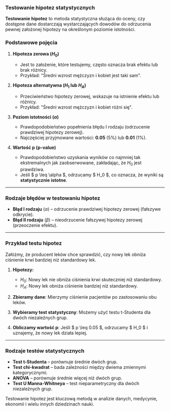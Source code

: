 ### **Testowanie hipotez statystycznych**  

**Testowanie hipotez** to metoda statystyczna służąca do oceny, czy dostępne dane dostarczają wystarczających dowodów do odrzucenia pewnej założonej hipotezy na określonym poziomie istotności.  

### **Podstawowe pojęcia**  

1. **Hipoteza zerowa ($H_0$)**  
   - Jest to założenie, które testujemy, często oznacza brak efektu lub brak różnicy.  
   - Przykład: "Średni wzrost mężczyzn i kobiet jest taki sam".  

2. **Hipoteza alternatywna ($H_1$ lub $H_A$)**  
   - Przeciwieństwo hipotezy zerowej, wskazuje na istnienie efektu lub różnicy.  
   - Przykład: "Średni wzrost mężczyzn i kobiet różni się".  

3. **Poziom istotności ($\alpha$)**  
   - Prawdopodobieństwo popełnienia błędu I rodzaju (odrzucenie prawdziwej hipotezy zerowej).  
   - Najczęściej przyjmowane wartości: **0.05** (5%) lub **0.01** (1%).  

4. **Wartość p (p-value)**  
   - Prawdopodobieństwo uzyskania wyników co najmniej tak ekstremalnych jak zaobserwowane, zakładając, że $H_0$ jest prawdziwa.  
   - Jeśli $ p \leq \alpha $, odrzucamy $ H_0 $, co oznacza, że wyniki są **statystycznie istotne**.  

---

### **Rodzaje błędów w testowaniu hipotez**  

- **Błąd I rodzaju** ($\alpha$) – odrzucenie prawdziwej hipotezy zerowej (fałszywe odkrycie).  
- **Błąd II rodzaju** ($\beta$) – nieodrzucenie fałszywej hipotezy zerowej (przeoczenie efektu).  

---

### **Przykład testu hipotez**  

Załóżmy, że producent leków chce sprawdzić, czy nowy lek obniża ciśnienie krwi bardziej niż standardowy lek.  

1. **Hipotezy:**  
   - $H_0$: Nowy lek nie obniża ciśnienia krwi skuteczniej niż standardowy.  
   - $H_A$: Nowy lek obniża ciśnienie bardziej niż standardowy.  

2. **Zbieramy dane**: Mierzymy ciśnienie pacjentów po zastosowaniu obu leków.  

3. **Wybieramy test statystyczny**: Możemy użyć testu t-Studenta dla dwóch niezależnych grup.  

4. **Obliczamy wartość p**: Jeśli $ p \leq 0.05 $, odrzucamy $ H_0 $ i uznajemy, że nowy lek działa lepiej.  

---

### **Rodzaje testów statystycznych**  

- **Test t-Studenta** – porównuje średnie dwóch grup.  
- **Test chi-kwadrat** – bada zależności między dwiema zmiennymi kategorycznymi.  
- **ANOVA** – porównuje średnie więcej niż dwóch grup.  
- **Test U Manna-Whitneya** – test nieparametryczny dla dwóch niezależnych grup.  

Testowanie hipotez jest kluczową metodą w analizie danych, medycynie, ekonomii i wielu innych dziedzinach nauki.